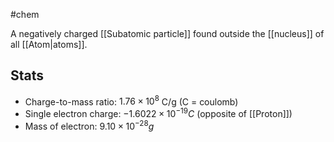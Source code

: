 #chem 

A negatively charged [[Subatomic particle]] found outside the [[nucleus]] of all [[Atom|atoms]].
## Stats
- Charge-to-mass ratio: $1.76\times10^8$ C/g (C = coulomb)
- Single electron charge: $-1.6022\times10^{-19}C$  (opposite of [[Proton]])
- Mass of electron: $9.10\times10^{-28}g$


